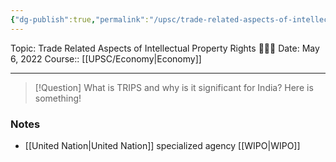 ```yaml
---
{"dg-publish":true,"permalink":"/upsc/trade-related-aspects-of-intellectual-property-rights/","dgHomeLink":true,"dgPassFrontmatter":false}
---
```


Topic: Trade Related Aspects of Intellectual Property Rights 🙋🏽‍♂️
Date: May 6, 2022
Course:: [[UPSC/Economy|Economy]]

---

> [!Question] What is TRIPS and why is it significant for India? 
> Here is something! 


### Notes
- [[United Nation|United Nation]] specialized agency [[WIPO|WIPO]] 





